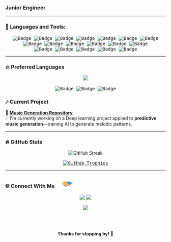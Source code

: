 ### Junior Engineer

---

### 🚀 Languages and Tools:
<div align="center">
  <kbd style="display: inline-block;">
    <img alt="Badge" src="https://img.shields.io/badge/Python-%2300A6B9.svg?&style=flat&logo=python&logoColor=white"/>
    <img alt="Badge" src="https://img.shields.io/badge/Jupyter-%233770A0.svg?&style=flat&logo=jupyter&logoColor=white"/>
    <img alt="Badge" src="https://img.shields.io/badge/Node.js-%234CAF50.svg?&style=flat&logo=node.js&logoColor=white"/>
    <img alt="Badge" src="https://img.shields.io/badge/JavaScript-%23F7DF1E.svg?&style=flat&logo=javascript&logoColor=black"/>
    <img alt="Badge" src="https://img.shields.io/badge/Dart-%230175C2.svg?&style=flat&logo=dart&logoColor=white"/>
    <img alt="Badge" src="https://img.shields.io/badge/Flutter-%2302569B.svg?&style=flat&logo=flutter&logoColor=white"/>
    <img alt="Badge" src="https://img.shields.io/badge/C%2B%2B-%2300599C.svg?&style=flat&logo=c%2B%2B&logoColor=white"/>
  </kbd>
</div>

<div align="center">
  <kbd style="display: inline-block;">
    <img alt="Badge" src="https://img.shields.io/badge/PyTorch-%23EE4C2C.svg?&style=flat&logo=pytorch&logoColor=white"/>
    <img alt="Badge" src="https://img.shields.io/badge/Keras-%23D00000.svg?&style=flat&logo=keras&logoColor=white"/>
    <img alt="Badge" src="https://img.shields.io/badge/TensorFlow-%23FF6F00.svg?&style=flat&logo=tensorflow&logoColor=white"/>
    <img alt="Badge" src="https://img.shields.io/badge/OpenCV-%2300A86B.svg?&style=flat&logo=opencv&logoColor=white"/>
    <img alt="Badge" src="https://img.shields.io/badge/Flask-%23000000.svg?&style=flat&logo=flask&logoColor=white"/>
    <img alt="Badge" src="https://img.shields.io/badge/Shell%20Script-%23121011.svg?&style=flat&logo=gnu-bash&logoColor=white"/>
  </kbd>
</div>

<div align="center">
  <kbd style="display: inline-block;">
    <img alt="Badge" src="https://img.shields.io/badge/Git-%23F05033.svg?&style=flat&logo=git&logoColor=white"/>
    <img alt="Badge" src="https://img.shields.io/badge/GitLab-%23FC6D26.svg?&style=flat&logo=gitlab&logoColor=white"/>
    <img alt="Badge" src="https://img.shields.io/badge/SQL-%230E4C97.svg?&style=flat&logo=mysql&logoColor=white"/>
    <img alt="Badge" src="https://img.shields.io/badge/PHP-%23778CFF.svg?&style=flat&logo=php&logoColor=white"/>
    <img alt="Badge" src="https://img.shields.io/badge/Unity-%23000000.svg?&style=flat&logo=unity&logoColor=white"/>
  </kbd>
</div>

---

### 💥 Preferred Languages
<p align="center">
  <img src="https://github-readme-stats.vercel.app/api/top-langs/?username=maxarasta&layout=compact&langs_count=6&theme=radical"/>
</p>

<p align="center">
  <kbd>
    <img alt="Badge" src="https://img.shields.io/badge/javascript-%23F7DF1E.svg?&style=for-the-badge&logo=javascript&logoColor=black"/>
    <img alt="Badge" src="https://img.shields.io/badge/python-%2314354C.svg?&style=for-the-badge&logo=python&logoColor=white"/>
    <img alt="Badge" src="https://img.shields.io/badge/c%2B%2B-%2300599C.svg?&style=for-the-badge&logo=c%2B%2B&logoColor=white"/>
  </kbd>
</p>

### 🎶 Current Project
🔗 <a href="https://github.com/maxarasta/Music-generation"><b>Music Generation Repository</b></a>  
💡 I'm currently working on a Deep learning project applied to **predictive music generation**—training AI to generate melodic patterns.

---

### 🔥 GitHub Stats
<p align="center">
  <img src="https://github-readme-streak-stats.herokuapp.com/?user=maxarasta&theme=radical" alt="GitHub Streak"/>
</p>

<p align="center">
  <kbd>
    <a href="https://github.com/eduardblbulyan">
      <img src="https://github-profile-trophy.vercel.app/?username=maxarasta&theme=darkhub&no-bg=true&no-frame=true&count=5&margin-w=10&rank=SSS,SS,S,AAA,AA,A,B&column=-1" alt="GitHub Trophies"/>
    </a>
  </kbd>
</p>

---

### 🌐 Connect With Me <img src="https://github.com/SatYu26/SatYu26/blob/master/Assets/Handshake.gif" height="32px">
<p align="center">
  <a href="https://github.com/maxarasta"><img src="https://img.shields.io/badge/GitHub-%23181717.svg?&style=for-the-badge&logo=github&logoColor=white"/></a>
  <a href="https://linkedin.com/in/maxime-beaudoin-39035b1b7"><img src="https://img.shields.io/badge/LinkedIn-%230077B5.svg?&style=for-the-badge&logo=linkedin&logoColor=white"/></a>
</p>

<p align="center"><img src="https://visitor-badge.laobi.icu/badge?page_id=maxarasta"/></p>
<br><br>
<p align="center">
  <strong>Thanks for stopping by! 🚀</strong>
</p>

<!--  Acknowledgement: https://github.com/maxarasta/github-readme-stats -->
